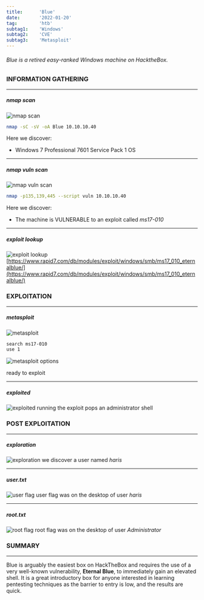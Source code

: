 ```yaml
---
title:      'Blue'
date:       '2022-01-20'
tag:        'htb'
subtag1:    'Windows'
subtag2:    'CVE'
subtag3:    'Metasploit'
---
```


###### Blue is a retired easy-ranked Windows machine on HacktheBox.


### INFORMATION GATHERING

---
##### nmap scan

![nmap scan](/images/boxes/blue/nmap.png "nmap scan")
```bash
nmap -sC -sV -oA Blue 10.10.10.40
```
Here we discover:
- Windows 7 Professional 7601 Service Pack 1 OS

---
##### nmap vuln scan

![nmap vuln scan](/images/boxes/blue/nmap_vul_scan.png "nmap vuln scan")
```bash
nmap -p135,139,445 --script vuln 10.10.10.40
```
Here we discover:
- The machine is VULNERABLE to an exploit called _ms17-010_

---
##### exploit lookup

![exploit lookup](/images/boxes/blue/exploit_lookup.png "exploit lookup")
[https://www.rapid7.com/db/modules/exploit/windows/smb/ms17_010_eternalblue/](https://www.rapid7.com/db/modules/exploit/windows/smb/ms17_010_eternalblue/)


### EXPLOITATION

---
##### metasploit

![metasploit](/images/boxes/blue/msfconsole.png "metasploit")
```bash
search ms17-010
use 1
```
![metasploit options](/images/boxes/blue/exploit_options.png "metasploit options")

ready to exploit

---
##### exploited

![exploited](/images/boxes/blue/exploited.png "exploited")
running the exploit pops an administrator shell

### POST EXPLOITATION

---
##### exploration
![exploration](/images/boxes/blue/exploration.png "exploration")
we discover a user named _haris_

---
##### user.txt
![user flag](/images/boxes/blue/user_flag.png "user flag")
user flag was on the desktop of user _haris_

---
##### root.txt
![root flag](/images/boxes/blue/root_flag.png "root flag")
root flag was on the desktop of user _Administrator_

### SUMMARY

---
Blue is arguably the easiest box on HackTheBox and requires the use of a very well-known vulnerability, **Eternal Blue**, to immediately gain an elevated shell. It is a great introductory box for anyone interested in learning pentesting techniques as the barrier to entry is low, and the results are quick.
